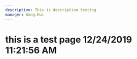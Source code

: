 ```yaml
---
description: This is description testing
manager: Wang.Hui
---
```

# this is a test page 12/24/2019 11:21:56 AM